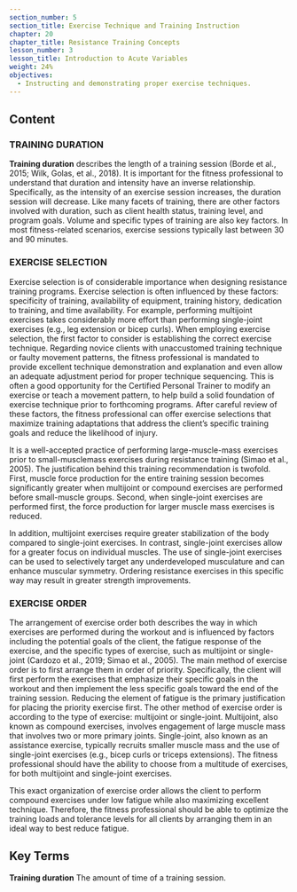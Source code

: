 ```yaml
---
section_number: 5
section_title: Exercise Technique and Training Instruction
chapter: 20
chapter_title: Resistance Training Concepts
lesson_number: 3
lesson_title: Introduction to Acute Variables
weight: 24%
objectives:
  - Instructing and demonstrating proper exercise techniques.
---
```


## Content
### TRAINING DURATION

**Training duration** describes the length of a training session (Borde et al., 2015; Wilk, Golas, et al., 2018). It is important for the fitness professional to understand that duration and intensity have an inverse relationship. Specifically, as the intensity of an exercise session increases, the duration session will decrease. Like many facets of training, there are other factors involved with duration, such as client health status, training level, and program goals. Volume and specific types of training are also key factors. In most fitness-related scenarios, exercise sessions typically last between 30 and 90 minutes.

### EXERCISE SELECTION

Exercise selection is of considerable importance when designing resistance training programs. Exercise selection is often influenced by these factors: specificity of training, availability of equipment, training history, dedication to training, and time availability. For example, performing multijoint exercises takes considerably more effort than performing single-joint exercises (e.g., leg extension or bicep curls). When employing exercise selection, the first factor to consider is establishing the correct exercise technique. Regarding novice clients with unaccustomed training technique or faulty movement patterns, the fitness professional is mandated to provide excellent technique demonstration and explanation and even allow an adequate adjustment period for proper technique sequencing. This is often a good opportunity for the Certified Personal Trainer to modify an exercise or teach a movement pattern, to help build a solid foundation of exercise technique prior to forthcoming programs. After careful review of these factors, the fitness professional can offer exercise selections that maximize training adaptations that address the client’s specific training goals and reduce the likelihood of injury.

It is a well-accepted practice of performing large-muscle-mass exercises prior to small-musclemass exercises during resistance training (Simao et al., 2005). The justification behind this training recommendation is twofold. First, muscle force production for the entire training session becomes significantly greater when multijoint or compound exercises are performed before small-muscle groups. Second, when single-joint exercises are performed first, the force production for larger muscle mass exercises is reduced.

In addition, multijoint exercises require greater stabilization of the body compared to single-joint exercises. In contrast, single-joint exercises allow for a greater focus on individual muscles. The use of single-joint exercises can be used to selectively target any underdeveloped musculature and can enhance muscular symmetry. Ordering resistance exercises in this specific way may result in greater strength improvements.

### EXERCISE ORDER

The arrangement of exercise order both describes the way in which exercises are performed during the workout and is influenced by factors including the potential goals of the client, the fatigue response of the exercise, and the specific types of exercise, such as multijoint or single-joint (Cardozo et al., 2019; Simao et al., 2005). The main method of exercise order is to first arrange them in order of priority. Specifically, the client will first perform the exercises that emphasize their specific goals in the workout and then implement the less specific goals toward the end of the training session. Reducing the element of fatigue is the primary justification for placing the priority exercise first. The other method of exercise order is according to the type of exercise: multijoint or single-joint. Multijoint, also known as compound exercises, involves engagement of large muscle mass that involves two or more primary joints. Single-joint, also known as an assistance exercise, typically recruits smaller muscle mass and the use of single-joint exercises (e.g., bicep curls or triceps extensions). The fitness professional should have the ability to choose from a multitude of exercises, for both multijoint and single-joint exercises.

This exact organization of exercise order allows the client to perform compound exercises under low fatigue while also maximizing excellent technique. Therefore, the fitness professional should be able to optimize the training loads and tolerance levels for all clients by arranging them in an ideal way to best reduce fatigue.

## Key Terms

**Training duration**
The amount of time of a training session.